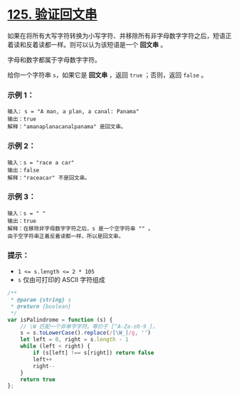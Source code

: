 # [125. 验证回文串](https://leetcode.cn/problems/valid-palindrome/)

如果在将所有大写字符转换为小写字符、并移除所有非字母数字字符之后，短语正着读和反着读都一样。则可以认为该短语是一个 **回文串** 。

字母和数字都属于字母数字字符。

给你一个字符串 `s`，如果它是 **回文串** ，返回 `true` ；否则，返回 `false` 。

 

### 示例 1：

```
输入: s = "A man, a plan, a canal: Panama"
输出：true
解释："amanaplanacanalpanama" 是回文串。
```

### 示例 2：

```
输入：s = "race a car"
输出：false
解释："raceacar" 不是回文串。
```

### 示例 3：

```
输入：s = " "
输出：true
解释：在移除非字母数字字符之后，s 是一个空字符串 "" 。
由于空字符串正着反着读都一样，所以是回文串。
```

 

### 提示：

- `1 <= s.length <= 2 * 105`
- `s` 仅由可打印的 ASCII 字符组成

```js
/**
 * @param {string} s
 * @return {boolean}
 */
var isPalindrome = function (s) {
    // \W 匹配一个非单字字符。等价于 [^A-Za-z0-9_]。
    s = s.toLowerCase().replace(/[\W_]/g, '')
    let left = 0, right = s.length - 1
    while (left < right) {
        if (s[left] !== s[right]) return false
        left++
        right--
    }
    return true
};
```

